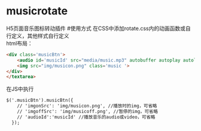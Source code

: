 # musicrotate
H5页面音乐图标转动插件
#使用方式
在CSS中添加rotate.css内的动画函数或自行定义，其他样式自行定义<br />
html布局：
```html
<div class='musicBtn'>
    <audio id='musicId' src="media/music.mp3" autobuffer autoplay autoloop loop></audio>
    <img src="img/musicon.png" class='music '>
</div>
</textarea>
```
在JS中执行
```html
$('.musicBtn').musicBtn({
    // 'imgonSrc': 'img/musicon.png', //播放时的img，可省略
    // 'imgoffSrc': 'img/musicoff.png', //暂停的img，可省略
    // 'audioId':'musicId' //播放音乐的audio或video，可省略
  }); 
  ```
